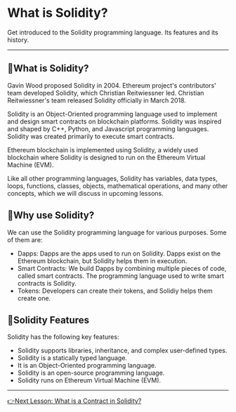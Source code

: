 <h1> What is Solidity? </h1>
Get introduced to the Solidity programming language. Its features and its history.

---

## 👀What is Solidity?

Gavin Wood proposed Solidity in 2004. Ethereum project's contributors' team developed Solidity, which Christian Reitwiessner led. 
Christian Reitwiessner's team released Solidity officially in March 2018.

Solidity is an Object-Oriented programming language used to implement and design smart contracts on blockchain platforms. 
Solidity was inspired and shaped by C++, Python, and Javascript programming languages. Solidity was created primarily to execute smart contracts.

Ethereum blockchain is implemented using Solidity, a widely used blockchain where Solidity is designed to run on the Ethereum Virtual Machine (EVM).

Like all other programming languages, Solidity has variables, data types, loops, functions, classes, objects, mathematical operations, 
and many other concepts, which we will discuss in upcoming lessons.

## 👀Why use Solidity?

We can use the Solidity programming language for various purposes. Some of them are:
* Dapps: Dapps are the apps used to run on Solidity. Dapps exist on the Ethereum blockchain, but Solidity helps them in execution.
* Smart Contracts: We build Dapps by combining multiple pieces of code, called smart contracts. The programming language used to write smart contracts is Solidity.
* Tokens: Developers can create their tokens, and Solidiy helps them create one.

## 👀Solidity Features

Solidity has the following key features:
* Solidity supports libraries, inheritance, and complex user-defined types.
* Solidity is a statically typed language.
* It is an Object-Oriented programming language.
* Solidity is an open-source programming language.
* Solidity runs on Ethereum Virtual Machine (EVM).

---
[👉Next Lesson: What is a Contract in Solidity?](https://github.com/MunimIftikhar/Beginner-s-Tutorial-on-Building-a-Calculator-in-Solidity-Using-Remix/blob/main/3.%20What%20is%20a%20Contract%20in%20Solidity.md)
